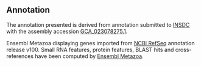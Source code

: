 **Annotation**
----------

The annotation presented is derived from annotation submitted to
[INSDC](http://www.insdc.org) with the assembly accession [GCA\_023078275.1](http://www.ebi.ac.uk/ena/data/view/GCA_023078275.1).

Ensembl Metazoa displaying genes imported from [NCBI RefSeq](https://www.ncbi.nlm.nih.gov/genome/annotation_euk/Leguminivora_glycinivorella/100) annotation release v100.
Small RNA features, protein features, BLAST hits and cross-references have been
computed by [Ensembl Metazoa](https://metazoa.ensembl.org/info/genome/annotation/index.html).
